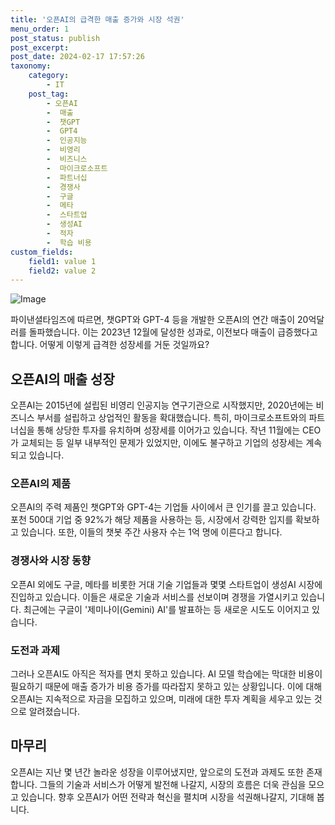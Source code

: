 ```yaml
---
title: '오픈AI의 급격한 매출 증가와 시장 석권'
menu_order: 1
post_status: publish
post_excerpt: 
post_date: 2024-02-17 17:57:26
taxonomy:
    category:
        - IT
    post_tag:
        - 오픈AI
        -  매출
        -  챗GPT
        -  GPT4
        -  인공지능
        -  비영리
        -  비즈니스
        -  마이크로소프트
        -  파트너십
        -  경쟁사
        -  구글
        -  메타
        -  스타트업
        -  생성AI
        -  적자
        -  학습 비용
custom_fields:
    field1: value 1
    field2: value 2
---
```


![Image](https://imgnews.pstatic.net/image/092/2024/02/11/0002321006_001_20240211133105934.png?type=w647)

파이낸셜타임즈에 따르면, 챗GPT와 GPT-4 등을 개발한 오픈AI의 연간 매출이 20억달러를 돌파했습니다. 이는 2023년 12월에 달성한 성과로, 이전보다 매출이 급증했다고 합니다. 어떻게 이렇게 급격한 성장세를 거둔 것일까요?
## 오픈AI의 매출 성장
오픈AI는 2015년에 설립된 비영리 인공지능 연구기관으로 시작했지만, 2020년에는 비즈니스 부서를 설립하고 상업적인 활동을 확대했습니다. 특히, 마이크로소프트와의 파트너십을 통해 상당한 투자를 유치하며 성장세를 이어가고 있습니다. 작년 11월에는 CEO가 교체되는 등 일부 내부적인 문제가 있었지만, 이에도 불구하고 기업의 성장세는 계속되고 있습니다.
### 오픈AI의 제품
오픈AI의 주력 제품인 챗GPT와 GPT-4는 기업들 사이에서 큰 인기를 끌고 있습니다. 포천 500대 기업 중 92%가 해당 제품을 사용하는 등, 시장에서 강력한 입지를 확보하고 있습니다. 또한, 이들의 챗봇 주간 사용자 수는 1억 명에 이른다고 합니다.
### 경쟁사와 시장 동향
오픈AI 외에도 구글, 메타를 비롯한 거대 기술 기업들과 몇몇 스타트업이 생성AI 시장에 진입하고 있습니다. 이들은 새로운 기술과 서비스를 선보이며 경쟁을 가열시키고 있습니다. 최근에는 구글이 '제미나이(Gemini) AI'를 발표하는 등 새로운 시도도 이어지고 있습니다.
### 도전과 과제
그러나 오픈AI도 아직은 적자를 면치 못하고 있습니다. AI 모델 학습에는 막대한 비용이 필요하기 때문에 매출 증가가 비용 증가를 따라잡지 못하고 있는 상황입니다. 이에 대해 오픈AI는 지속적으로 자금을 모집하고 있으며, 미래에 대한 투자 계획을 세우고 있는 것으로 알려졌습니다.
## 마무리
오픈AI는 지난 몇 년간 놀라운 성장을 이루어냈지만, 앞으로의 도전과 과제도 또한 존재합니다. 그들의 기술과 서비스가 어떻게 발전해 나갈지, 시장의 흐름은 더욱 관심을 모으고 있습니다. 향후 오픈AI가 어떤 전략과 혁신을 펼치며 시장을 석권해나갈지, 기대해 봅니다.

